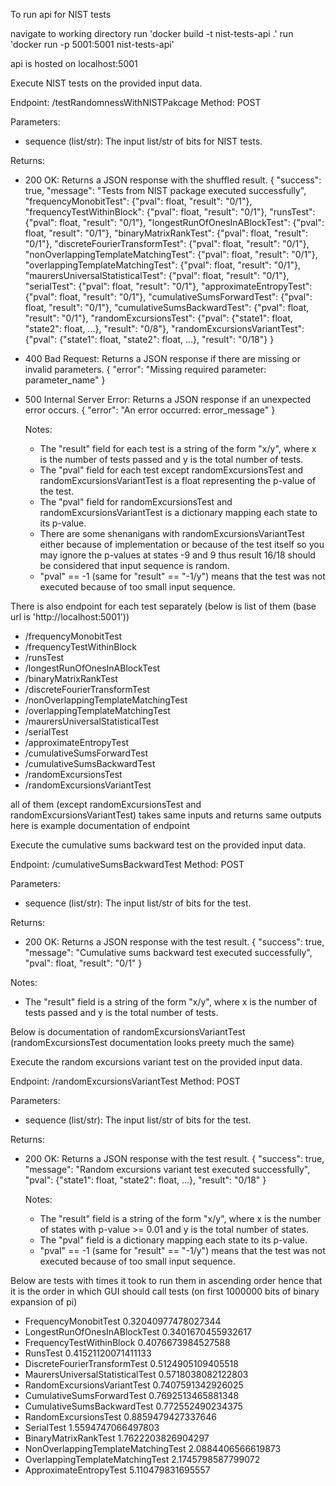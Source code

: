 To run api for NIST tests

navigate to working directory
run 'docker build -t nist-tests-api .'
run 'docker run -p 5001:5001 nist-tests-api'

api is hosted on localhost:5001

Execute NIST tests on the provided input data.

Endpoint: /testRandomnessWithNISTPakcage
Method: POST

Parameters:
- sequence (list/str): The input list/str of bits for NIST tests.

Returns:
- 200 OK: Returns a JSON response with the shuffled result.
    {
    "success": true,
    "message": "Tests from NIST package executed successfully",
    "frequencyMonobitTest": {"pval": float, "result": "0/1"},
    "frequencyTestWithinBlock": {"pval": float, "result": "0/1"},
    "runsTest": {"pval": float, "result": "0/1"},
    "longestRunOfOnesInABlockTest": {"pval": float, "result": "0/1"},
    "binaryMatrixRankTest": {"pval": float, "result": "0/1"},
    "discreteFourierTransformTest": {"pval": float, "result": "0/1"},
    "nonOverlappingTemplateMatchingTest": {"pval": float, "result": "0/1"},
    "overlappingTemplateMatchingTest": {"pval": float, "result": "0/1"},
    "maurersUniversalStatisticalTest": {"pval": float, "result": "0/1"},
    "serialTest": {"pval": float, "result": "0/1"},
    "approximateEntropyTest": {"pval": float, "result": "0/1"},
    "cumulativeSumsForwardTest": {"pval": float, "result": "0/1"},
    "cumulativeSumsBackwardTest": {"pval": float, "result": "0/1"},
    "randomExcursionsTest": {"pval": {"state1": float, "state2": float, ...}, "result": "0/8"},
    "randomExcursionsVariantTest": {"pval": {"state1": float, "state2": float, ...}, "result": "0/18"}
}

- 400 Bad Request: Returns a JSON response if there are missing or invalid parameters.
    {
    "error": "Missing required parameter: parameter_name"
    }

- 500 Internal Server Error: Returns a JSON response if an unexpected error occurs.
    {
    "error": "An error occurred: error_message"
    }
    
    Notes:
    - The "result" field for each test is a string of the form "x/y", where x is the number of tests passed and y is the total number of tests.
    - The "pval" field for each test except randomExcursionsTest and randomExcursionsVariantTest is a float representing the p-value of the test.
    - The "pval" field for randomExcursionsTest and randomExcursionsVariantTest is a dictionary mapping each state to its p-value.
    - There are some shenanigans with randomExcursionsVariantTest either because of implementation or because of the test itself so you may ignore the p-values at states -9 and 9 thus result 16/18 should be considered that input sequence is random.
    - "pval" == -1 (same for "result" == "-1/y") means that the test was not executed because of too small input sequence.
      
There is also endpoint for each test separately (below is list of them (base url is 'http://localhost:5001'))
 - /frequencyMonobitTest
 - /frequencyTestWithinBlock
 - /runsTest
 - /longestRunOfOnesInABlockTest
 - /binaryMatrixRankTest
 - /discreteFourierTransformTest
 - /nonOverlappingTemplateMatchingTest
 - /overlappingTemplateMatchingTest
 - /maurersUniversalStatisticalTest
 - /serialTest
 - /approximateEntropyTest
 - /cumulativeSumsForwardTest
 - /cumulativeSumsBackwardTest
 - /randomExcursionsTest
 - /randomExcursionsVariantTest

all of them (except randomExcursionsTest and randomExcursionsVariantTest) takes same inputs and returns same outputs here is example documentation of endpoint

Execute the cumulative sums backward test on the provided input data.

Endpoint: /cumulativeSumsBackwardTest
Method: POST

Parameters:
- sequence (list/str): The input list/str of bits for the test.

Returns:
- 200 OK: Returns a JSON response with the test result.
{
"success": true,
"message": "Cumulative sums backward test executed successfully",
"pval": float,
"result": "0/1"
}

Notes:
- The "result" field is a string of the form "x/y", where x is the number of tests passed and y is the total number of tests.

Below is documentation of randomExcursionsVariantTest (randomExcursionsTest documentation looks preety much the same)

Execute the random excursions variant test on the provided input data.

Endpoint: /randomExcursionsVariantTest
Method: POST

Parameters:
- sequence (list/str): The input list/str of bits for the test.

Returns:
- 200 OK: Returns a JSON response with the test result.
    {
    "success": true,
    "message": "Random excursions variant test executed successfully",
    "pval": {"state1": float, "state2": float, ...},
    "result": "0/18"
    }
    
    Notes:
    - The "result" field is a string of the form "x/y", where x is the number of states with p-value >= 0.01 and y is the total number of states.
    - The "pval" field is a dictionary mapping each state to its p-value.
    - "pval" == -1 (same for "result" == "-1/y") means that the test was not executed because of too small input sequence.


Below are tests with times it took to run them in ascending order hence that it is the order in which GUI should call tests (on first 1000000 bits of binary expansion of pi)
 - FrequencyMonobitTest 0.32040977478027344
 - LongestRunOfOnesInABlockTest 0.3401670455932617
 - FrequencyTestWithinBlock 0.4076673984527588
 - RunsTest 0.41521120071411133
 - DiscreteFourierTransformTest 0.5124905109405518
 - MaurersUniversalStatisticalTest 0.5718038082122803
 - RandomExcursionsVariantTest 0.7407591342926025
 - CumulativeSumsForwardTest 0.7692513465881348
 - CumulativeSumsBackwardTest 0.772552490234375
 - RandomExcursionsTest 0.8859479427337646
 - SerialTest 1.5594747066497803
 - BinaryMatrixRankTest 1.7622203826904297
 - NonOverlappingTemplateMatchingTest 2.0884406566619873
 - OverlappingTemplateMatchingTest 2.1745798587799072
 - ApproximateEntropyTest 5.110479831695557